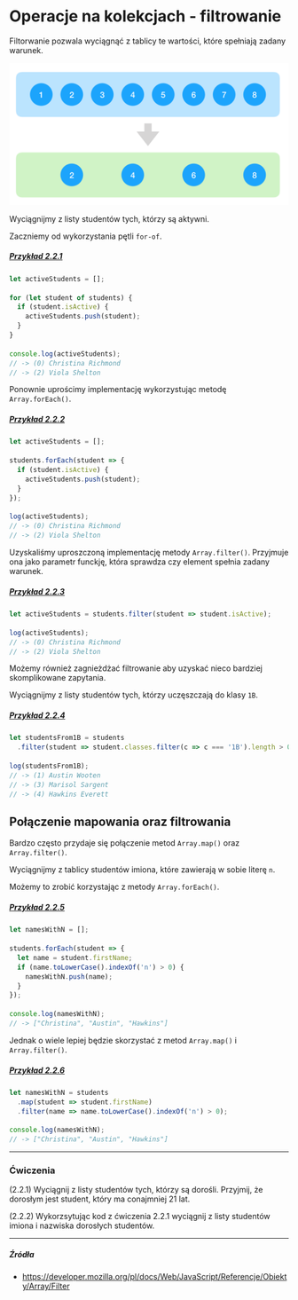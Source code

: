 # Operacje na kolekcjach - filtrowanie

Filtorwanie pozwala wyciągnąć z tablicy te wartości, które spełniają zadany warunek.

![](/assets/coll_filter.png)

Wyciągnijmy z listy studentów tych, którzy są aktywni.

Zaczniemy od wykorzystania pętli `for-of`.

##### [Przykład 2.2.1](https://codepen.io/mmotel/pen/NgbNpL)
```js
let activeStudents = [];

for (let student of students) {
  if (student.isActive) {
    activeStudents.push(student);
  }
}

console.log(activeStudents);
// -> (0) Christina Richmond
// -> (2) Viola Shelton
```

Ponownie uprościmy implementację wykorzystując metodę `Array.forEach()`.

##### [Przykład 2.2.2](https://codepen.io/mmotel/pen/MobyQN)
```js
let activeStudents = [];

students.forEach(student => {
  if (student.isActive) {
    activeStudents.push(student);
  }
});

log(activeStudents);
// -> (0) Christina Richmond
// -> (2) Viola Shelton
```

Uzyskaliśmy uproszczoną implementację metody `Array.filter()`. Przyjmuje ona jako parametr funckję, która sprawdza czy element spełnia zadany warunek.

##### [Przykład 2.2.3](https://codepen.io/mmotel/pen/YQpqLr)
```js
let activeStudents = students.filter(student => student.isActive);

log(activeStudents);
// -> (0) Christina Richmond
// -> (2) Viola Shelton
```

Możemy również zagnieżdżać filtrowanie aby uzyskać nieco bardziej skomplikowane zapytania.

Wyciągnijmy z listy studentów tych, którzy uczęszczają do klasy `1B`.

##### [Przykład 2.2.4](https://codepen.io/mmotel/pen/qjqZKR)
```js
let studentsFrom1B = students
  .filter(student => student.classes.filter(c => c === '1B').length > 0);

log(studentsFrom1B);
// -> (1) Austin Wooten
// -> (3) Marisol Sargent
// -> (4) Hawkins Everett
```

## Połączenie mapowania oraz filtrowania

Bardzo często przydaje się połączenie metod `Array.map()` oraz `Array.filter()`.

Wyciągnijmy z tablicy studentów imiona, które zawierają w sobie literę `n`.

Możemy to zrobić korzystając z metody `Array.forEach()`.

##### [Przykład 2.2.5](https://codepen.io/mmotel/pen/XgNKpM)
```js
let namesWithN = [];
    
students.forEach(student => {
  let name = student.firstName;
  if (name.toLowerCase().indexOf('n') > 0) {
    namesWithN.push(name);
  }
});

console.log(namesWithN);
// -> ["Christina", "Austin", "Hawkins"]
```

Jednak o wiele lepiej będzie skorzystać z metod `Array.map()` i `Array.filter()`.

##### [Przykład 2.2.6](https://codepen.io/mmotel/pen/GENqqw)
```js
let namesWithN = students
  .map(student => student.firstName)
  .filter(name => name.toLowerCase().indexOf('n') > 0);

console.log(namesWithN);
// -> ["Christina", "Austin", "Hawkins"]
```

---

### Ćwiczenia

(2.2.1) Wyciągnij z listy studentów tych, którzy są dorośli. Przyjmij, że dorosłym jest student, który ma conajmniej 21 lat.

(2.2.2) Wykorzsytując kod z ćwiczenia 2.2.1 wyciągnij z listy studentów imiona i nazwiska dorosłych studentów.

---

##### Źródła

* https://developer.mozilla.org/pl/docs/Web/JavaScript/Referencje/Obiekty/Array/Filter
